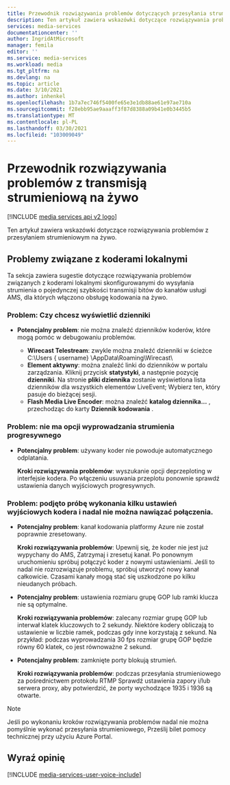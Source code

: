 ```yaml
---
title: Przewodnik rozwiązywania problemów dotyczących przesyłania strumieniowego na żywo | Microsoft Docs
description: Ten artykuł zawiera wskazówki dotyczące rozwiązywania problemów związanych z Azure Media Services przesyłania strumieniowego na żywo.
services: media-services
documentationcenter: ''
author: IngridAtMicrosoft
manager: femila
editor: ''
ms.service: media-services
ms.workload: media
ms.tgt_pltfrm: na
ms.devlang: na
ms.topic: article
ms.date: 3/10/2021
ms.author: inhenkel
ms.openlocfilehash: 1b7a7ec746f5400fe65e3e1db88ae61e97ae710a
ms.sourcegitcommit: f28ebb95ae9aaaff3f87d8388a09b41e0b3445b5
ms.translationtype: MT
ms.contentlocale: pl-PL
ms.lasthandoff: 03/30/2021
ms.locfileid: "103009049"
---
```

# <a name="troubleshooting-guide-for-live-streaming"></a>Przewodnik rozwiązywania problemów z transmisją strumieniową na żywo

[!INCLUDE [media services api v2 logo](./includes/v2-hr.md)]  

Ten artykuł zawiera wskazówki dotyczące rozwiązywania problemów z przesyłaniem strumieniowym na żywo.

## <a name="issues-related-to-on-premises-encoders"></a>Problemy związane z koderami lokalnymi
Ta sekcja zawiera sugestie dotyczące rozwiązywania problemów związanych z koderami lokalnymi skonfigurowanymi do wysyłania strumienia o pojedynczej szybkości transmisji bitów do kanałów usługi AMS, dla których włączono obsługę kodowania na żywo.

### <a name="problem-would-like-to-see-logs"></a>Problem: Czy chcesz wyświetlić dzienniki
* **Potencjalny problem**: nie można znaleźć dzienników koderów, które mogą pomóc w debugowaniu problemów.
  
  * **Wirecast Telestream**: zwykle można znaleźć dzienniki w ścieżce C:\Users \{ username} \AppData\Roaming\Wirecast\ 
  * **Element aktywny**: można znaleźć linki do dzienników w portalu zarządzania. Kliknij przycisk **statystyki**, a następnie pozycję **dzienniki**. Na stronie **pliki dziennika** zostanie wyświetlona lista dzienników dla wszystkich elementów LiveEvent; Wybierz ten, który pasuje do bieżącej sesji. 
  * **Flash Media Live Encoder**: można znaleźć **katalog dziennika...** , przechodząc do karty **Dziennik kodowania** .

### <a name="problem-there-is-no-option-for-outputting-a-progressive-stream"></a>Problem: nie ma opcji wyprowadzania strumienia progresywnego
* **Potencjalny problem**: używany koder nie powoduje automatycznego odplatania. 
  
    **Kroki rozwiązywania problemów**: wyszukanie opcji deprzeploting w interfejsie kodera. Po włączeniu usuwania przeplotu ponownie sprawdź ustawienia danych wyjściowych progresywnych. 

### <a name="problem-tried-several-encoder-output-settings-and-still-unable-to-connect"></a>Problem: podjęto próbę wykonania kilku ustawień wyjściowych kodera i nadal nie można nawiązać połączenia.
* **Potencjalny problem**: kanał kodowania platformy Azure nie został poprawnie zresetowany. 
  
    **Kroki rozwiązywania problemów**: Upewnij się, że koder nie jest już wypychany do AMS, Zatrzymaj i zresetuj kanał. Po ponownym uruchomieniu spróbuj połączyć koder z nowymi ustawieniami. Jeśli to nadal nie rozrozwiązuje problemu, spróbuj utworzyć nowy kanał całkowicie. Czasami kanały mogą stać się uszkodzone po kilku nieudanych próbach.  
* **Potencjalny problem**: ustawienia rozmiaru grupę GOP lub ramki klucza nie są optymalne. 
  
    **Kroki rozwiązywania problemów**: zalecany rozmiar grupę GOP lub interwał klatek kluczowych to 2 sekundy. Niektóre kodery obliczają to ustawienie w liczbie ramek, podczas gdy inne korzystają z sekund. Na przykład: podczas wyprowadzania 30 fps rozmiar grupę GOP będzie równy 60 klatek, co jest równoważne 2 sekund.  
* **Potencjalny problem**: zamknięte porty blokują strumień. 
  
    **Kroki rozwiązywania problemów**: podczas przesyłania strumieniowego za pośrednictwem protokołu RTMP Sprawdź ustawienia zapory i/lub serwera proxy, aby potwierdzić, że porty wychodzące 1935 i 1936 są otwarte. 

> [!NOTE]
> Jeśli po wykonaniu kroków rozwiązywania problemów nadal nie można pomyślnie wykonać przesyłania strumieniowego, Prześlij bilet pomocy technicznej przy użyciu Azure Portal.
> 
> 

## <a name="provide-feedback"></a>Wyraź opinię
[!INCLUDE [media-services-user-voice-include](../../../includes/media-services-user-voice-include.md)]

